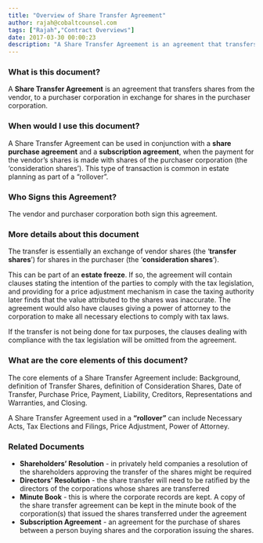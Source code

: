 ```yaml
---
title: "Overview of Share Transfer Agreement"
author: rajah@cobaltcounsel.com
tags: ["Rajah","Contract Overviews"]
date: 2017-03-30 00:00:23
description: "A Share Transfer Agreement is an agreement that transfers shares from the vendor, to a purchaser corporation in exchange for shares in the purchaser corporation."
---
```




### What is this document?
A **Share Transfer Agreement** is an agreement that transfers shares from the vendor, to a purchaser corporation in exchange for shares in the purchaser corporation.

### When would I use this document?
A Share Transfer Agreement can be used in conjunction with a **share purchase agreement** and a **subscription agreement**, when the payment for the vendor’s shares is made with shares of the purchaser corporation (the ‘consideration shares’). This type of transaction is common in estate planning as part of a “rollover”.

### Who Signs this Agreement?
The vendor and purchaser corporation both sign this agreement.

### More details about this document
The transfer is essentially an exchange of vendor shares (the ‘**transfer shares**’) for shares in the purchaser (the ‘**consideration shares**’).

This can be part of an **estate freeze**. If so, the agreement will contain clauses stating the intention of the parties to comply with the tax legislation, and providing for a price adjustment mechanism in case the taxing authority later finds that the value attributed to the shares was inaccurate. The agreement would also have clauses giving a power of attorney to the corporation to make all necessary elections to comply with tax laws.

If the transfer is not being done for tax purposes, the clauses dealing with compliance with the tax legislation will be omitted from the agreement.

### What are the core elements of this document?
The core elements of a Share Transfer Agreement include: Background, definition of Transfer Shares, definition of Consideration Shares, Date of Transfer, Purchase Price, Payment, Liability, Creditors, Representations and Warranties, and Closing.

A Share Transfer Agreement used in a **“rollover”** can include Necessary Acts, Tax Elections and Filings, Price Adjustment, Power of Attorney.

### Related Documents
- **Shareholders’ Resolution** - in privately held companies a resolution of the shareholders approving the transfer of the shares might be required
- **Directors’ Resolution** - the share transfer will need to be ratified by the directors of the corporations whose shares are transferred
- **Minute Book** - this is where the corporate records are kept. A copy of the share transfer agreement can be kept in the minute book of the corporation(s) that issued the shares transferred under the agreement
- **Subscription Agreement** - an agreement for the purchase of shares between a person buying shares and the corporation issuing the shares.
